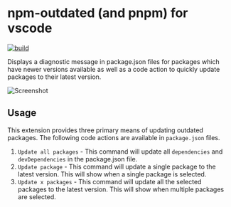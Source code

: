 # npm-outdated (and pnpm) for vscode

[![build](https://github.com/rentalhost/vscode-npm-outdated/actions/workflows/build.yml/badge.svg)](https://github.com/rentalhost/vscode-npm-outdated/actions/workflows/build.yml)

Displays a diagnostic message in package.json files for packages which have newer versions available as well as a code action to quickly update packages to their latest version.

![Screenshot](/images/screenshot.jpg)

## Usage

This extension provides three primary means of updating outdated packages. The following code actions are available in `package.json` files.

1. `Update all packages` - This command will update all `dependencies` and `devDependencies` in the package.json file.
1. `Update package` - This command will update a single package to the latest version. This will show when a single package is selected.
1. `Update x packages` - This command will update all the selected packages to the latest version. This will show when multiple packages are selected.
